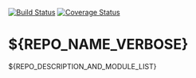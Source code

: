 [![Build Status](https://travis-ci.org/jjscarafia/runbot_travis_test.svg?branch=8.0)](https://travis-ci.org/jjscarafia/runbot_travis_test)
[![Coverage Status](https://coveralls.io/repos/jjscarafia/runbot_travis_test/badge.png?branch=8.0)](https://coveralls.io/r/jjscarafia/runbot_travis_test?branch=8.0)

# ${REPO_NAME_VERBOSE}

${REPO_DESCRIPTION_AND_MODULE_LIST}
